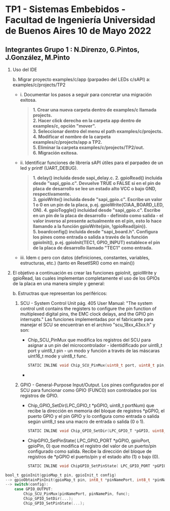 # TP1 - Sistemas Embebidos - Facultad de Ingeniería Universidad de Buenos Aires 10 de Mayo 2022

## Integrantes Grupo 1 : N.Direnzo, G.Pintos, J.González, M.Pinto


1. Uso del IDE

   b. Migrar proyecto examples/c/app (parpadeo del LEDs c/sAPI) a: examples/c/projects/TP2
      - i. Documentar los pasos a seguir para concretar una migración exitosa.  
           >**1. Crear una nueva carpeta dentro de examples/c llamada projects.  
             2. Hacer click derecho en la carpeta app dentro de examples/c, opción "mover".  
             3. Seleccionar dentro del menu el path examples/c/projects.  
             4. Modificar el nombre de la carpeta examples/c/projects/app a TP2.  
             5. Eliminar la carpeta examples/c/projects/TP2/out.  
             6. Migración exitosa.**  
             
      - ii. Identificar funciones de librería sAPI útiles para el parpadeo de un led y printf (UART_DEBUG).
           >**1. delay() incluida desde sapi_delay.c.
             2. gpioRead() incluida desde "sapi_gpio.c". Devuelve TRUE o FALSE si en el pin de placa de desarrollo se lee un estado alto VCC o bajo GND, respectivamente.  
             3. gpioWrite() incluida desde "sapi_gpio.c". Escribe un valor 1 o 0 en un pin de la placa, p.ej. gpioWrite(CIAA_BOARD_LED, ON).
             4. gpioToggle() incluidad desde "sapi_gpio.c". Escribe en un pin de la placa de desarrollo - definido como salida - el valor inverso al presente actualmente en el pin, esto lo hace llamando a la función gpioWrite(pin, !gpioRead(pin)).  
             5. boardconfig() incluida desde "sapi_board.h". Configura los pines como entrada o salida a través de la función gpioInit(), p.ej. gpioInit(TEC1, GPIO_INPUT) establece el pin de la placa de desarrollo llamado "TEC1" como entrada.**
             
      - iii. Idem c pero con datos (definiciones, constantes, variables, estructuras, etc.) (tanto en ResetISR() como en main())
           
          
2. El objetivo a continuación es crear las funciones gpioInit, gpioWrite y gpioRead, las cuales implementan completamente el uso de los
GPIOs de la placa en una manera simple y general: 

   b. Estructras que representan los periféricos:
      1. SCU - System Control Unit pág. 405 User Manual:  "The system control unit contains the registers to configure the pin function of multiplexed digital pins, the EMC clock delays, and the GPIO pin interrupts." Las funciones implementadas por el fabricante para manejar el SCU se encuentran en el archivo "scu_18xx_43xx.h" y son:
            - Chip_SCU_PinMux que modifica los registros del SCU para asignar a un pin del microcontrolador - identidificado por uint8_t port y uint8_t pin - un modo y función a través de las máscaras uint16_t mode y uint8_t func.
            
                ```c
                STATIC INLINE void Chip_SCU_PinMux(uint8_t port, uint8_t pin, uint16_t mode, uint8_t func);
                ```
            - 
      2. GPIO - General-Purpose Input/Output. Los pines configurados por el SCU para funcionar como GPIO (FUNC0) son controlados por los registros de GPIO. 
      
            - Chip_GPIO_SetDir(LPC_GPIO_t *pGPIO, uint8_t portNum) que recibe la dirección en memoria del bloque de registros *pGPIO, el puerto GPIO y el pin GPIO y lo configura como entrada o salida según uint8_t sea una macro de entrada o salida (0 o 1). 
                    
                ```c
                STATIC INLINE void Chip_GPIO_SetDir(LPC_GPIO_T *pGPIO, uint8_t portNum, uint32 bitvalue, uint8_t out)
                ```
      
            - ChipGPIO_SetPinState( LPC_GPIO_PORT *pGPIO, gpioPort, gpioPin, 0) que modifica el registro del valor de un puerto/pin configurado como salida. Recibe la dirección del bloque de registros de *pGPIO el puerto/pin y el estado alto (1) o bajo (0).
            
                 ```c
                STATIC INLINE void ChipGPIO_SetPinState( LPC_GPIO_PORT *pGPIO, gpioPort, gpioPin, 0)
                ```
      
```c
bool_t gpioInit(gpioMap_t pin, gpioInit_t config)
--> gpioObtainPinInit(gpioMap_t pin, int8_t *pinNamePort, int8_t *pinNamePin, int8_t *func, int8_t *gpioPort, int8_t *gpioPin)
--> switch(config):
    case GPIO_OUTPUT:
        Chip_SCU_PinMux(pinNamePort, pinNamePin, func);
        Chip_GPIO_SetDir(...);
        Chip_GPIO_SetPinState(...);
```
